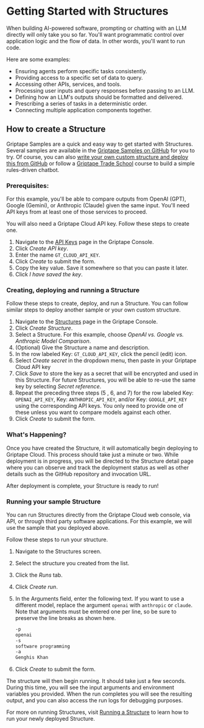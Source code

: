 # Getting Started with Structures

When building AI-powered software, prompting or chatting with an LLM directly will only take you so far. You'll want programmatic control over application logic and the flow of data. In other words, you'll want to run code.

Here are some examples:

- Ensuring agents perform specific tasks consistently.
- Providing access to a specific set of data to query.
- Accessing other APIs, services, and tools.
- Processing user inputs and query responses before passing to an LLM.
- Defining how an LLM's outputs should be formatted and delivered.
- Prescribing a series of tasks in a deterministic order.
- Connecting multiple application components together.

## How to create a Structure

Griptape Samples are a quick and easy way to get started with Structures. Several samples are available in the [Griptape Samples on GitHub](https://github.com/griptape-ai/griptape-sample-structures) for you to try. Of course, you can also [write your own custom structure and deploy this from GitHub](./create-structure.md) or follow a [Griptape Trade School](https://learn.griptape.ai/latest/courses/chatbot-rulesets/) course to build a simple rules-driven chatbot.

### Prerequisites:

For this example, you'll be able to compare outputs from OpenAI (GPT), Google (Gemini), or Anthropic (Claude) given the same input. You'll need API keys from at least one of those services to proceed.

You will also need a Griptape Cloud API key. Follow these steps to create one.

1. Navigate to the [API Keys](https://cloud.griptape.ai/configuration/api-keys) page in the Griptape Console.
1. Click *Create API key*.
1. Enter the name `GT_CLOUD_API_KEY`.
1. Click *Create* to submit the form.
1. Copy the key value. Save it somewhere so that you can paste it later.
1. Click *I have saved the key*.

### Creating, deploying and running a Structure

Follow these steps to create, deploy, and run a Structure. You can follow similar steps to deploy another sample or your own custom structure.

1. Navigate to the [Structures](https://cloud.griptape.ai/structures/) page in the Griptape Console.
1. Click *Create Structure*.
1. Select a Structure. For this example, choose *OpenAI vs. Google vs. Anthropic Model Comparison*.
1. (Optional) Give the Structure a name and description.
1. In the row labeled Key: `GT_CLOUD_API_KEY`, click the pencil (edit) icon.
1. Select *Create secret* in the dropdown menu, then paste in your Griptape Cloud API key
1. Click *Save* to store the key as a secret that will be encrypted and used in this Structure. For future Structures, you will be able to re-use the same key by selecting *Secret reference*.
1. Repeat the preceding three steps (5 , 6, and 7) for the row labeled Key: `OPENAI_API_KEY`, Key: `ANTHROPIC_API_KEY`, and/or Key: `GOOGLE_API_KEY` using the corresponding API keys. You only need to provide one of these unless you want to compare models against each other.
1. Click *Create* to submit the form.

### What's Happening?

Once you have created the Structure, it will automatically begin deploying to Griptape Cloud. This process should take just a minute or two. While deployment is in progress, you will be directed to the Structure detail page where you can observe and track the deployment status as well as other details such as the GitHub repository and invocation URL.

After deployment is complete, your Structure is ready to run!

### Running your sample Structure

You can run Structures directly from the Griptape Cloud web console, via API, or through third party software applications. For this example, we will use the sample that you deployed above.

Follow these steps to run your structure.

1. Navigate to the Structures screen.

1. Select the structure you created from the list.

1. Click the *Runs* tab.

1. Click *Create run*.

1. In the Arguments field, enter the following text. If you want to use a different model, replace the argument `openai` with `anthropic` or `claude`. Note that arguments must be entered one per line, so be sure to preserve the line breaks as shown here.

    ```bash
    -p
    openai
    -s
    software programming
    -a
    Genghis Khan
    ```

1. Click *Create* to submit the form.

The structure will then begin running. It should take just a few seconds. During this time, you will see the input arguments and environment variables you provided. When the run completes you will see the resulting output, and you can also access the run logs for debugging purposes.

For more on running Structures, visit [Running a Structure](./run-structure.md) to learn how to run your newly deployed Structure.
